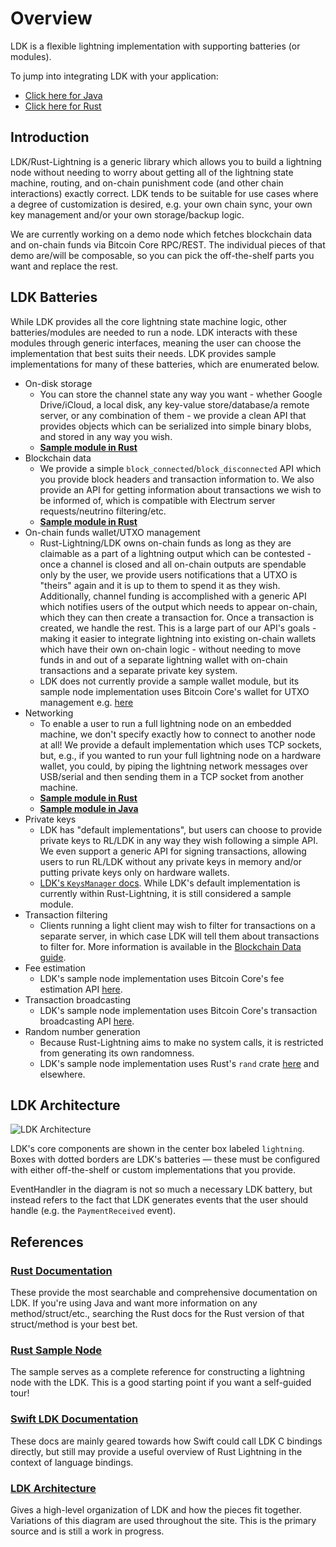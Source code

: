 # Overview

LDK is a flexible lightning implementation with supporting batteries (or modules).

<div class="h2">To jump into integrating LDK with your application:</div>

* [Click here for Java](./tutorials/build_a_node_in_java.md)
* [Click here for Rust](./tutorials/build_a_node_in_rust.md)

## Introduction
LDK/Rust-Lightning is a generic library which allows you to build a lightning
node without needing to worry about getting all of the lightning state machine,
routing, and on-chain punishment code (and other chain interactions) exactly
correct. LDK tends to be suitable for use cases where a degree of
customization is desired, e.g. your own chain sync, your own key management
and/or your own storage/backup logic.

We are currently working on a demo node which fetches blockchain data and
on-chain funds via Bitcoin Core RPC/REST. The individual pieces of that demo
are/will be composable, so you can pick the off-the-shelf parts you want and
replace the rest.

## LDK Batteries
While LDK provides all the core lightning state machine logic, other
batteries/modules are needed to run a node. LDK interacts with these modules
through generic interfaces, meaning the user can choose the implementation that
best suits their needs. LDK provides sample implementations for many of these
batteries, which are enumerated below.

* On-disk storage
  * You can store the channel state any way you want - whether Google
  Drive/iCloud, a local disk, any key-value store/database/a remote server, or
  any combination of them - we provide a clean API that provides objects which
  can be serialized into simple binary blobs, and stored in any way you wish.
  * [**Sample module in Rust**](https://github.com/rust-bitcoin/rust-lightning/tree/main/lightning-persister)
* Blockchain data
  * We provide a simple `block_connected`/`block_disconnected`
  API which you provide block headers and transaction information to. We also
  provide an API for getting information about transactions we wish to be
  informed of, which is compatible with Electrum server requests/neutrino
  filtering/etc.
  * [**Sample module in Rust**](https://github.com/rust-bitcoin/rust-lightning/tree/main/lightning-block-sync)
* On-chain funds wallet/UTXO management
  * Rust-Lightning/LDK owns on-chain funds as long as they are claimable as
  a part of a lightning output which can be contested - once a channel is closed
  and all on-chain outputs are spendable only by the user, we provide users
  notifications that a UTXO is "theirs" again and it is up to them to spend it
  as they wish. Additionally, channel funding is accomplished with a generic API
  which notifies users of the output which needs to appear on-chain, which they
  can then create a transaction for. Once a transaction is created, we handle
  the rest. This is a large part of our API's goals - making it easier to
  integrate lightning into existing on-chain wallets which have their own
  on-chain logic - without needing to move funds in and out of a separate
  lightning wallet with on-chain transactions and a separate private key system.
  * LDK does not currently provide a sample wallet module, but its sample node
    implementation uses Bitcoin Core's wallet for UTXO management e.g. [here](https://github.com/lightningdevkit/ldk-sample/blob/2cd778e7acc959689e3b8462c529ffb3509aa1ec/src/main.rs#L245-L260)
* Networking
  * To enable a user to run a full lightning node on an embedded
  machine, we don't specify exactly how to connect to another node at all! We
  provide a default implementation which uses TCP sockets, but, e.g., if you
  wanted to run your full lightning node on a hardware wallet, you could, by
  piping the lightning network messages over USB/serial and then sending them in
  a TCP socket from another machine.
  * [**Sample module in Rust**](https://github.com/rust-bitcoin/rust-lightning/tree/main/lightning-net-tokio)
  * [**Sample module in Java**](https://github.com/lightningdevkit/ldk-garbagecollected/tree/main/src/main/java/org/ldk/batteries)
* Private keys
  * LDK has "default implementations", but users can choose to provide private
  keys to RL/LDK in any way they wish following a simple API. We even support a
  generic API for signing transactions, allowing users to run RL/LDK without any
  private keys in memory and/or putting private keys only on hardware wallets.
  * [LDK's `KeysManager` docs](https://docs.rs/lightning/*/lightning/chain/keysinterface/struct.KeysManager.html).
  While LDK's default implementation is currently within Rust-Lightning, it is
  still considered a sample module.
* Transaction filtering
  * Clients running a light client may wish to filter for transactions on a separate server, in which case LDK will tell them about transactions to filter for. More information is available in the [Blockchain Data guide](./basic-features/blockchain_data.md).
* Fee estimation
  * LDK's sample node implementation uses Bitcoin Core's fee estimation API [here](https://github.com/lightningdevkit/ldk-sample/blob/2cd778e7acc959689e3b8462c529ffb3509aa1ec/src/bitcoind_client.rs#L98-L154).
* Transaction broadcasting
  * LDK's sample node implementation uses Bitcoin Core's transaction broadcasting API [here](https://github.com/lightningdevkit/ldk-sample/blob/2cd778e7acc959689e3b8462c529ffb3509aa1ec/src/bitcoind_client.rs#L235-L257).
* Random number generation
  * Because Rust-Lightning aims to make no system calls, it is restricted from generating its own randomness.
  * LDK's sample node implementation uses Rust's `rand` crate [here](https://github.com/lightningdevkit/ldk-sample/blob/2cd778e7acc959689e3b8462c529ffb3509aa1ec/src/main.rs#L464-L465) and elsewhere.


## LDK Architecture
![LDK Architecture](./assets/ldk-architecture.svg)

LDK's core components are shown in the center box labeled `lightning`. Boxes
with dotted borders are LDK's batteries — these must be configured with either
off-the-shelf or custom implementations that you provide.

EventHandler in the diagram is not so much a necessary LDK battery, but instead
refers to the fact that LDK generates events that the user should handle (e.g.
the `PaymentReceived` event).

## References

### [Rust Documentation](https://docs.rs/lightning)

These provide the most searchable and comprehensive documentation on LDK.
If you're using Java and want more information on any method/struct/etc., searching
the Rust docs for the Rust version of that struct/method is your best bet.

### [Rust Sample Node](https://github.com/lightningdevkit/ldk-sample)

The sample serves as a complete reference for constructing a lightning node with
the LDK. This is a good starting point if you want a self-guided tour!

### [Swift LDK Documentation](https://github.com/arik-so/SwiftLightning/tree/master/Documentation)

These docs are mainly geared towards how Swift could call LDK C bindings directly, but still may
provide a useful overview of Rust Lightning in the context of language bindings.

### [LDK Architecture](https://docs.google.com/drawings/d/1Ql-q5gyrPnJhi7z_D39jayG0HEEVh6UEY1eULXb03Eg/edit?usp=sharing)

Gives a high-level organization of LDK and how the pieces fit together. Variations of this diagram
are used throughout the site. This is the primary source and is still a work in progress.
